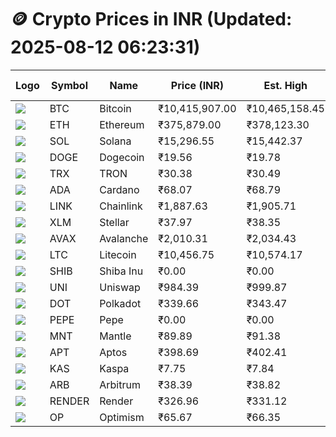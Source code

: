 # 🪙 Crypto Prices in INR (Updated: 2025-08-12 06:23:31)

| Logo | Symbol | Name       | Price (INR) | Est. High | Est. Low | Gross Profit | Fees | Net Profit | ROI % |
|------|--------|------------|-------------|-----------|----------|---------------|------|-------------|--------|
| ![](https://coin-images.coingecko.com/coins/images/1/large/bitcoin.png?1696501400) | BTC    | Bitcoin    | ₹10,415,907.00 | ₹10,465,158.45 | ₹10,366,655.55 | ₹950.19 | ₹200.00 | ₹750.19 | 0.75% |
| ![](https://coin-images.coingecko.com/coins/images/279/large/ethereum.png?1696501628) | ETH    | Ethereum   | ₹375,879.00 | ₹378,123.30 | ₹373,634.70 | ₹1,201.33 | ₹200.00 | ₹1,001.33 | 1.00% |
| ![](https://coin-images.coingecko.com/coins/images/4128/large/solana.png?1718769756) | SOL    | Solana     | ₹15,296.55 | ₹15,442.37 | ₹15,150.73 | ₹1,924.92 | ₹200.00 | ₹1,724.92 | 1.72% |
| ![](https://coin-images.coingecko.com/coins/images/5/large/dogecoin.png?1696501409) | DOGE   | Dogecoin   | ₹19.56 | ₹19.78 | ₹19.34 | ₹2,248.93 | ₹200.00 | ₹2,048.93 | 2.05% |
| ![](https://coin-images.coingecko.com/coins/images/1094/large/tron-logo.png?1696502193) | TRX    | TRON       | ₹30.38 | ₹30.49 | ₹30.27 | ₹723.48 | ₹200.00 | ₹523.48 | 0.52% |
| ![](https://coin-images.coingecko.com/coins/images/975/large/cardano.png?1696502090) | ADA    | Cardano    | ₹68.07 | ₹68.79 | ₹67.35 | ₹2,151.59 | ₹200.00 | ₹1,951.59 | 1.95% |
| ![](https://coin-images.coingecko.com/coins/images/877/large/chainlink-new-logo.png?1696502009) | LINK   | Chainlink  | ₹1,887.63 | ₹1,905.71 | ₹1,869.55 | ₹1,934.26 | ₹200.00 | ₹1,734.26 | 1.73% |
| ![](https://coin-images.coingecko.com/coins/images/100/large/fmpFRHHQ_400x400.jpg?1735231350) | XLM    | Stellar    | ₹37.97 | ₹38.35 | ₹37.59 | ₹2,035.25 | ₹200.00 | ₹1,835.25 | 1.84% |
| ![](https://coin-images.coingecko.com/coins/images/12559/large/Avalanche_Circle_RedWhite_Trans.png?1696512369) | AVAX   | Avalanche  | ₹2,010.31 | ₹2,034.43 | ₹1,986.19 | ₹2,429.08 | ₹200.00 | ₹2,229.08 | 2.23% |
| ![](https://coin-images.coingecko.com/coins/images/2/large/litecoin.png?1696501400) | LTC    | Litecoin   | ₹10,456.75 | ₹10,574.17 | ₹10,339.33 | ₹2,271.39 | ₹200.00 | ₹2,071.39 | 2.07% |
| ![](https://coin-images.coingecko.com/coins/images/11939/large/shiba.png?1696511800) | SHIB   | Shiba Inu  | ₹0.00 | ₹0.00 | ₹0.00 | ₹2,104.14 | ₹200.00 | ₹1,904.14 | 1.90% |
| ![](https://coin-images.coingecko.com/coins/images/12504/large/uniswap-logo.png?1720676669) | UNI    | Uniswap    | ₹984.39 | ₹999.87 | ₹968.91 | ₹3,195.66 | ₹200.00 | ₹2,995.66 | 3.00% |
| ![](https://coin-images.coingecko.com/coins/images/12171/large/polkadot.png?1696512008) | DOT    | Polkadot   | ₹339.66 | ₹343.47 | ₹335.85 | ₹2,267.06 | ₹200.00 | ₹2,067.06 | 2.07% |
| ![](https://coin-images.coingecko.com/coins/images/29850/large/pepe-token.jpeg?1696528776) | PEPE   | Pepe       | ₹0.00 | ₹0.00 | ₹0.00 | ₹2,905.38 | ₹200.00 | ₹2,705.38 | 2.71% |
| ![](https://coin-images.coingecko.com/coins/images/30980/large/Mantle-Logo-mark.png?1739213200) | MNT    | Mantle     | ₹89.89 | ₹91.38 | ₹88.40 | ₹3,369.89 | ₹200.00 | ₹3,169.89 | 3.17% |
| ![](https://coin-images.coingecko.com/coins/images/26455/large/aptos_round.png?1696525528) | APT    | Aptos      | ₹398.69 | ₹402.41 | ₹394.97 | ₹1,883.69 | ₹200.00 | ₹1,683.69 | 1.68% |
| ![](https://coin-images.coingecko.com/coins/images/25751/large/kaspa-icon-exchanges.png?1696524837) | KAS    | Kaspa      | ₹7.75 | ₹7.84 | ₹7.66 | ₹2,389.50 | ₹200.00 | ₹2,189.50 | 2.19% |
| ![](https://coin-images.coingecko.com/coins/images/16547/large/arb.jpg?1721358242) | ARB    | Arbitrum   | ₹38.39 | ₹38.82 | ₹37.96 | ₹2,268.21 | ₹200.00 | ₹2,068.21 | 2.07% |
| ![](https://coin-images.coingecko.com/coins/images/11636/large/rndr.png?1696511529) | RENDER | Render     | ₹326.96 | ₹331.12 | ₹322.80 | ₹2,579.02 | ₹200.00 | ₹2,379.02 | 2.38% |
| ![](https://coin-images.coingecko.com/coins/images/25244/large/Optimism.png?1696524385) | OP     | Optimism   | ₹65.67 | ₹66.35 | ₹64.99 | ₹2,081.75 | ₹200.00 | ₹1,881.75 | 1.88% |
